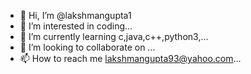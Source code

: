 - 👋 Hi, I’m @lakshmangupta1
- 👀 I’m interested in coding...
- 🌱 I’m currently learning c,java,c++,python3,...
- 💞️ I’m looking to collaborate on ...
- 📫 How to reach me  lakshmangupta93@yahoo.com...

<!---
lakshmangupta1/lakshmangupta1 is a ✨ special ✨ repository because its `README.md` (this file) appears on your GitHub profile.
You can click the Preview link to take a look at your changes.
--->
